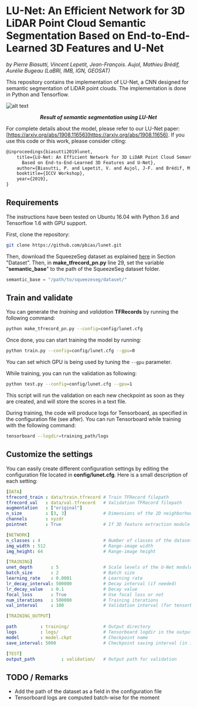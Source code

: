 # LU-Net: An Efficient Network for 3D LiDAR Point Cloud Semantic Segmentation Based on End-to-End-Learned 3D Features and U-Net
_by Pierre Biasutti, Vincent Lepetit, Jean-François. Aujol, Mathieu Brédif, Aurélie Bugeau (LaBRI, IMB, IGN, GEOSAT)_

This repository contains the implementation of LU-Net, a CNN designed for semantic segmentation of LiDAR point clouds. The implementation is done in Python and Tensorflow.


![alt text](https://github.com/pbias/lunet/blob/master/images/2100_pred_3d.png "3D semantic segmentation")
**_<p align=center>Result of semantic segmentation using LU-Net</p>_**

For complete details about the model, please refer to our LU-Net paper: [https://arxiv.org/abs/1908.11656](https://arxiv.org/abs/1908.11656). If you use this code or this work, please consider citing:
```latex
@inproceedings{biasutti2019lunet,
    title={LU-Net: An Efficient Network for 3D LiDAR Point Cloud Semantic Segmentation 
      Based on End-to-End-Learned 3D Features and U-Net},
    author={Biasutti, P. and Lepetit, V. and Aujol, J-F. and Brédif, M. and Bugeau, A.},
    booktitle={ICCV Workshop},
    year={2019},
}
```

## Requirements
The instructions have been tested on Ubuntu 16.04 with Python 3.6 and Tensorflow 1.6 with GPU support.

First, clone the repository:
```bash
git clone https://github.com/pbias/lunet.git
```

Then, download the SqueezeSeg dataset as explained [here](https://github.com/xuanyuzhou98/SqueezeSegV2) in Section "Dataset". Then, in **make_tfrecord_pn.py** line 29, set the variable "**semantic_base**" to the path of the SqueezeSeg dataset folder.
```python
semantic_base = "/path/to/squeezeseg/dataset/"
```

## Train and validate
You can generate the _training_ and _validation_ **TFRecords** by running the following command:
```bash
python make_tfrecord_pn.py --config=config/lunet.cfg
```

Once done, you can start training the model by running:
```bash
python train.py --config=config/lunet.cfg --gpu=0
```
You can set which GPU is being used by tuning the `--gpu` parameter.

While training, you can run the validation as following:
```bash
python test.py --config=config/lunet.cfg --gpu=1
```
This script will run the validation on each new checkpoint as soon as they are created, and will store the scores in a text file.

During training, the code will produce logs for Tensorboard, as specified in the configuration file (see after). You can run Tensorboard while training with the following command:
```bash
tensorboard --logdir=training_path/logs
```

## Customize the settings
You can easily create different configuration settings by editing the configuration file located in **config/lunet.cfg**. Here is a small description of each setting:
```yaml
[DATA]
tfrecord_train : data/train.tfrecord # Train TFRecord filepath
tfrecord_val   : data/val.tfrecord   # Validation TFRecord filepath
augmentation   : ["original"]            
n_size         : [3, 3]              # Dimensions of the 2D neighborhood for the 3D feature extraction module
channels       : xyzdr                   
pointnet       : True                # If 3D feature extraction module should be used

[NETWORK]
n_classes : 4                        # Number of classes of the dataset
img_width : 512                      # Range-image width
img_height: 64                       # Range-image height

[TRAINING]
unet_depth       : 5                 # Scale levels of the U-Net module
batch_size       : 2                 # Batch size
learning_rate    : 0.0001            # Learning rate
lr_decay_interval: 500000            # Decay interval (if needed)
lr_decay_value   : 0.1               # Decay value
focal_loss       : True              # Use focal loss or not
num_iterations	 : 500000            # Training iterations
val_interval     : 100               # Validation interval (for tensorboard, only validate on one batch)

[TRAINING_OUTPUT]

path         : training/             # Output directory 
logs         : logs/                 # Tensorboard logdir in the output directory
model        : model.ckpt            # Checkpoint name
save_interval: 5000                  # Checkpoint saving interval (in iteration)

[TEST]
output_path          : validation/   # Output path for validation
```
## TODO / Remarks
* Add the path of the dataset as a field in the configuration file
* Tensorboard logs are computed batch-wise for the moment
